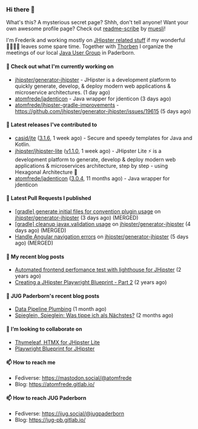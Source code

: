 ### Hi there 👋

What's this? A mysterious secret page? Shhh, don't tell anyone!
Want your own awesome profile page? Check out [readme-scribe](https://github.com/muesli/readme-scribe) by [muesli](https://github.com/muesli)!

I'm Frederik and working mostly on [JHipster related stuff](https://github.com/jhipster/) if my wonderful 👨‍👩‍👧‍👦 leaves some spare time.
Together with [Thorben](https://github.com/thjanssen) I organize the meetings of our local [Java User Group](https://github.com/jugpaderborn) in Paderborn.

#### 👷 Check out what I'm currently working on

- [jhipster/generator-jhipster](https://github.com/jhipster/generator-jhipster) - JHipster is a development platform to quickly generate, develop, &amp; deploy modern web applications &amp; microservice architectures. (1 day ago)
- [atomfrede/jadenticon](https://github.com/atomfrede/jadenticon) - Java wrapper for jdenticon (3 days ago)
- [atomfrede/jhipster-gradle-improvements](https://github.com/atomfrede/jhipster-gradle-improvements) - https://github.com/jhipster/generator-jhipster/issues/19615 (5 days ago)

#### 🔭 Latest releases I've contributed to

- [casid/jte](https://github.com/casid/jte) ([3.1.6](https://github.com/casid/jte/releases/tag/3.1.6), 1 week ago) - Secure and speedy templates for Java and Kotlin.
- [jhipster/jhipster-lite](https://github.com/jhipster/jhipster-lite) ([v1.1.0](https://github.com/jhipster/jhipster-lite/releases/tag/v1.1.0), 1 week ago) - JHipster Lite ⚡ is a development platform to generate, develop &amp; deploy modern web applications &amp; microservices architecture, step by step - using Hexagonal Architecture :gem:
- [atomfrede/jadenticon](https://github.com/atomfrede/jadenticon) ([3.0.4](https://github.com/atomfrede/jadenticon/releases/tag/3.0.4), 11 months ago) - Java wrapper for jdenticon

#### 🔨 Latest Pull Requests I published

- [[gradle] generate initial files for convention plugin usage](https://github.com/jhipster/generator-jhipster/pull/24551) on [jhipster/generator-jhipster](https://github.com/jhipster/generator-jhipster) (3 days ago) (MERGED)
- [[gradle] cleanup javax.validation usage](https://github.com/jhipster/generator-jhipster/pull/24535) on [jhipster/generator-jhipster](https://github.com/jhipster/generator-jhipster) (4 days ago) (MERGED)
- [Handle Angular navigation errors](https://github.com/jhipster/generator-jhipster/pull/24517) on [jhipster/generator-jhipster](https://github.com/jhipster/generator-jhipster) (5 days ago) (MERGED)

#### 📜 My recent blog posts

- [Automated frontend perfomance test with lighthouse for JHipster](https://atomfrede.gitlab.io/2021/04/automated-frontend-perfomance-test-with-lighthouse-for-jhipster/) (2 years ago)
- [Creating a JHipster Playwright Blueprint - Part 2](https://atomfrede.gitlab.io/2021/03/creating-a-jhipster-playwright-blueprint-part-2/) (2 years ago)

#### 📜 JUG Paderborn's recent blog posts

- [Data Pipeline Plumbing](https://jug-pb.gitlab.io/blog/2023/data-pipeline-plumbing.html) (1 month ago)
- [Spieglein, Spieglein: Was tippe ich als Nächstes?](https://jug-pb.gitlab.io/blog/2023/autosuggest.html) (2 months ago)

#### 👯 I’m looking to collaborate on

- [Thymeleaf, HTMX for JHipster Lite](https://github.com/jhipster/jhipster-lite/issues/4339)
- [Playwright Blueprint for JHipster](https://github.com/jhipster/generator-jhipster/issues/13755)

#### 📫 How to reach me

- Fediverse: https://mastodon.social/@atomfrede
- Blog: https://atomfrede.gitlab.io/

#### 📫 How to reach JUG Paderborn

- Fediverse: https://ijug.social/@jugpaderborn
- Blog: https://jug-pb.gitlab.io/
